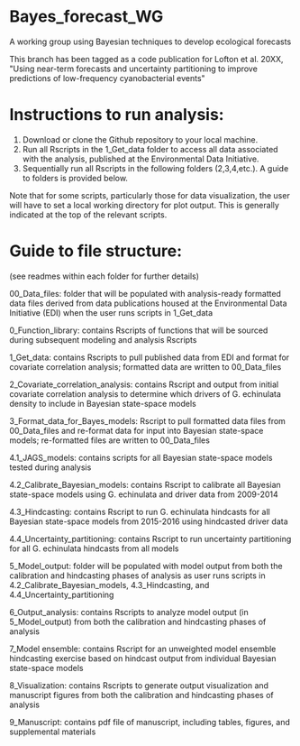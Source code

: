 # Bayes_forecast_WG
A working group using Bayesian techniques to develop ecological forecasts

This branch has been tagged as a code publication for Lofton et al. 20XX,
"Using near-term forecasts and uncertainty partitioning to improve predictions of low-frequency cyanobacterial events"

# Instructions to run analysis:
1. Download or clone the Github repository to your local machine.
2. Run all Rscripts in the 1_Get_data folder to access all data associated with the analysis, published at the Environmental Data Initiative.
3. Sequentially run all Rscripts in the following folders (2,3,4,etc.). A guide to folders is provided below.

Note that for some scripts, particularly those for data visualization, the user will have to set a local working directory for plot output.
This is generally indicated at the top of the relevant scripts.

# Guide to file structure:
(see readmes within each folder for further details)

00_Data_files: folder that will be populated with analysis-ready formatted data files derived from data publications housed at the Environmental Data Initiative (EDI) when the user runs scripts in 1_Get_data

0_Function_library: contains Rscripts of functions that will be sourced during subsequent modeling and analysis Rscripts

1_Get_data: contains Rscripts to pull published data from EDI and format for covariate correlation analysis; formatted data are written to 00_Data_files

2_Covariate_correlation_analysis: contains Rscript and output from initial covariate correlation analysis to determine which drivers of G. echinulata density to include in Bayesian state-space models

3_Format_data_for_Bayes_models: Rscript to pull formatted data files from 00_Data_files and re-format data for input into Bayesian state-space models; re-formatted files are written to 00_Data_files

4.1_JAGS_models: contains scripts for all Bayesian state-space models tested during analysis

4.2_Calibrate_Bayesian_models: contains Rscript to calibrate all Bayesian state-space models using G. echinulata and driver data from 2009-2014

4.3_Hindcasting: contains Rscript to run G. echinulata hindcasts for all Bayesian state-space models from 2015-2016 using hindcasted driver data

4.4_Uncertainty_partitioning: contains Rscript to run uncertainty partitioning for all G. echinulata hindcasts from all models

5_Model_output: folder will be populated with model output from both the calibration and hindcasting phases of analysis as user runs scripts in 4.2_Calibrate_Bayesian_models, 4.3_Hindcasting, and 4.4_Uncertainty_partitioning

6_Output_analysis: contains Rscripts to analyze model output (in 5_Model_output) from both the calibration and hindcasting phases of analysis

7_Model ensemble: contains Rscript for an unweighted model ensemble hindcasting exercise based on hindcast output from individual Bayesian state-space models

8_Visualization: contains Rscripts to generate output visualization and manuscript figures from both the calibration and hindcasting phases of analysis

9_Manuscript: contains pdf file of manuscript, including tables, figures, and supplemental materials
